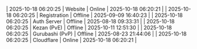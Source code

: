 | 2025-10-18 06:20:25 | Website | Online | 2025-10-18 06:20:21 |
| 2025-10-18 06:20:25 | Registration | Offline | 2025-09-09 16:40:23 |
| 2025-10-18 06:20:25 | Auth Server | Offline | 2025-08-18 09:33:31 |
| 2025-10-18 06:20:25 | Kezan (PvE) | Offline | 2025-10-11 12:51:30 |
| 2025-10-18 06:20:25 | Gurubashi (PvP) | Offline | 2025-08-23 21:44:06 |
| 2025-10-18 06:20:25 | Cloudflare | Online | 2025-10-18 06:20:21 |
